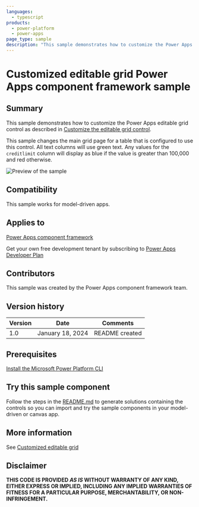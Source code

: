 ```yaml
---
languages:
  - typescript
products:
  - power-platform
  - power-apps
page_type: sample
description: "This sample demonstrates how to customize the Power Apps editable grid control."
---
```


# Customized editable grid Power Apps component framework sample

## Summary

This sample demonstrates how to customize the Power Apps editable grid control as described in [Customize the editable grid control](https://learn.microsoft.com/power-apps/developer/component-framework/customize-editable-grid-control).

This sample changes the main grid page for a table that is configured to use this control. All text columns will use green text. Any values for the `creditlimit` column will display as blue if the value is greater than 100,000 and red otherwise.

![Preview of the sample](https://learn.microsoft.com/power-apps/developer/component-framework/media/editable-grid-control-sample-customized-account-main-grid.png)

## Compatibility

This sample works for model-driven apps.

## Applies to

[Power Apps component framework](https://learn.microsoft.com/power-apps/developer/component-framework/overview)

Get your own free development tenant by subscribing to [Power Apps Developer Plan](https://learn.microsoft.com/power-platform/developer/plan)

## Contributors

This sample was created by the Power Apps component framework team.

## Version history

| Version | Date             | Comments       |
| ------- | ---------------- | -------------- |
| 1.0     | January 18, 2024 | README created |

## Prerequisites

[Install the Microsoft Power Platform CLI](https://learn.microsoft.com/power-platform/developer/cli/introduction)

## Try this sample component

Follow the steps in the [README.md](../README.md) to generate solutions containing the controls so you can import and try the sample components in your model-driven or canvas app.

## More information

See [Customized editable grid](https://learn.microsoft.com/power-apps/developer/component-framework/sample-controls/customized-editable-grid-control)

## Disclaimer

**THIS CODE IS PROVIDED _AS IS_ WITHOUT WARRANTY OF ANY KIND, EITHER EXPRESS OR IMPLIED, INCLUDING ANY IMPLIED WARRANTIES OF FITNESS FOR A PARTICULAR PURPOSE, MERCHANTABILITY, OR NON-INFRINGEMENT.**
